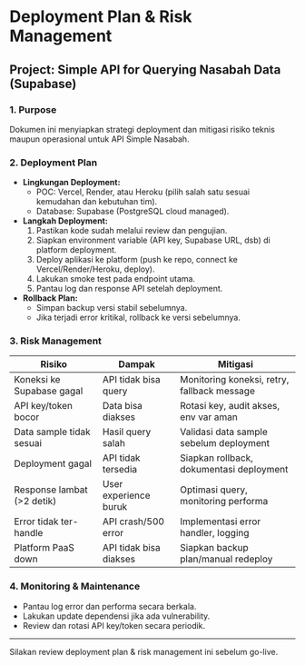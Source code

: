 # Deployment Plan & Risk Management
## Project: Simple API for Querying Nasabah Data (Supabase)

### 1. Purpose
Dokumen ini menyiapkan strategi deployment dan mitigasi risiko teknis maupun operasional untuk API Simple Nasabah.

### 2. Deployment Plan
- **Lingkungan Deployment:**
  - POC: Vercel, Render, atau Heroku (pilih salah satu sesuai kemudahan dan kebutuhan tim).
  - Database: Supabase (PostgreSQL cloud managed).
- **Langkah Deployment:**
  1. Pastikan kode sudah melalui review dan pengujian.
  2. Siapkan environment variable (API key, Supabase URL, dsb) di platform deployment.
  3. Deploy aplikasi ke platform (push ke repo, connect ke Vercel/Render/Heroku, deploy).
  4. Lakukan smoke test pada endpoint utama.
  5. Pantau log dan response API setelah deployment.
- **Rollback Plan:**
  - Simpan backup versi stabil sebelumnya.
  - Jika terjadi error kritikal, rollback ke versi sebelumnya.

### 3. Risk Management
| Risiko                        | Dampak                | Mitigasi                                    |
|-------------------------------|-----------------------|----------------------------------------------|
| Koneksi ke Supabase gagal     | API tidak bisa query  | Monitoring koneksi, retry, fallback message  |
| API key/token bocor           | Data bisa diakses     | Rotasi key, audit akses, env var aman        |
| Data sample tidak sesuai      | Hasil query salah     | Validasi data sample sebelum deployment      |
| Deployment gagal              | API tidak tersedia    | Siapkan rollback, dokumentasi deployment     |
| Response lambat (>2 detik)    | User experience buruk | Optimasi query, monitoring performa          |
| Error tidak ter-handle        | API crash/500 error   | Implementasi error handler, logging          |
| Platform PaaS down            | API tidak bisa diakses| Siapkan backup plan/manual redeploy          |

### 4. Monitoring & Maintenance
- Pantau log error dan performa secara berkala.
- Lakukan update dependensi jika ada vulnerability.
- Review dan rotasi API key/token secara periodik.

---
Silakan review deployment plan & risk management ini sebelum go-live.

